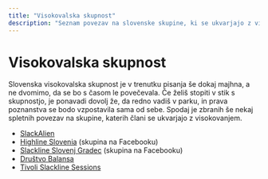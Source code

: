 ```yaml
---
title: "Visokovalska skupnost"
description: "Seznam povezav na slovenske skupine, ki se ukvarjajo z visokovanjem."
---
```


# Visokovalska skupnost

Slovenska visokovalska skupnost je v trenutku pisanja še dokaj majhna, a ne dvomimo, da se bo s časom le povečevala. Če želiš stopiti v stik s skupnostjo, je ponavadi dovolj že, da redno vadiš v parku, in prava poznanstva se bodo vzpostavila sama od sebe. Spodaj je zbranih še nekaj spletnih povezav na skupine, katerih člani se ukvarjajo z visokovanjem.

- [SlackAlien](https://slackalien.com/)
- [Highline Slovenia](https://www.facebook.com/groups/425847847594412/) (skupina na Facebooku)
- [Slackline Slovenj Gradec](https://www.facebook.com/slacklineSG/) (skupina na Facebooku)
- [Društvo Balansa](https://balansa.si/)
- [Tivoli Slackline Sessions](https://www.facebook.com/groups/1401204650097960/)
